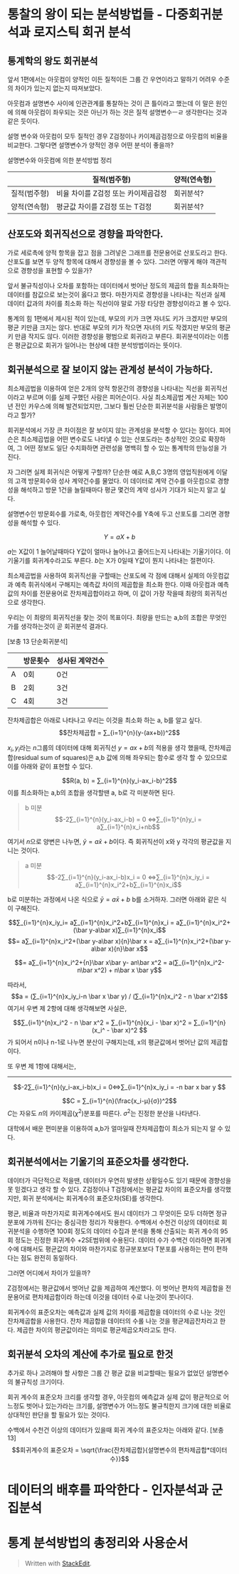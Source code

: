 # 통찰의 왕이 되는 분석방법들 - 다중회귀분석과 로지스틱 회귀 분석

## 통계학의 왕도 회귀분석

앞서 1편에서는 아웃컴이 양적인 이든 질적이든 그룹 간 우연이라고 말하기 어려우 수준의 차이가 있는지 없는지 따져보았다. 

아웃컴과 설명변수 사이에 인관관계를 통찰하는 것이 큰 틀이라고 했는데 이 말은 원인에 의해 아웃컴이 좌우되는 것은 아닌가 하는 것은 질적 설명변수ㅡㄹ 생각한다는 것과 같은 듯이다. 

설명 변수와 아웃컴이 모두 질적인 경우 Z검정이나 카이제곱검정으로 아웃컴의 비율을 비교한다.  그렇다면 설명변수가 양적인 경우 어떤 분석이 좋을까? 

설명변수와 아웃컴에 의한 분석방법 정리

||  질적(범주형)|양적(연속형)| 
|--|--|--|
|질적(범주형)| 비율 차이를 Z검정 또는 카이제곱검정  | 회귀분석?|
|양적(연속형)| 평균값 차이를 Z검정 또는 T검정 | 회귀분석? |

## 산포도와 회귀직선으로 경향을 파악한다. 

가로 세로촉에 양적 항목을 잡고 점을 그려넣은 그래프를 전문용어로 산포도라고 한다. 산포도를 보면 두 양적 항목에 대해서 경향성을 볼 수 있다. 그러면 어떻게 해야 객관적으로 경향성을 표현할 수 있을가? 

앞서 불규칙성이나 오차를 포함하는 데이터에서 벗어난 정도의 제곱의 합을 최소화하는 데이터를 참값으로 보는것이 옳다고 했다. 마찬가지로 경향성을 나타내는 직선과 실제 데이터 값과의 차이를 최소화 하는 직선이야 말로 가장 타당한 경향성이라고 볼 수 있다. 

통계의 힘 1편에서 제시된 적이 있는데, 부모의 키가 크면 자녀도 키가 크겠지만 부모의 평균 키만큼 크지는 않다. 반대로 부모의 키가 작으면 자녀의 키도 작겠지만 부모의 평균키 만큼 작지도 않다.  이러한 경향성을 평범으로 회귀라고 부른다. 
회귀분석이라는 이름은 평균값으로 회귀가 일어나는 현상에 대한 분석방법이라는 뜻이다. 

## 회귀분석으로 잘 보이지 않는 관계성 분석이 가능하다. 

최소제곱법을 이용하여 얻은 2개의 양적 항몬간의 경향성을 나타내는 직선을 회귀직선이라고 부르며 이를 실제 구했던 사람은 피어슨이다. 
사실 최소제곱법 계산 자체는 100년 전인 카우스에 의해 발견되었지만, 그보다 훨씬 단순한 회귀분석을 사람들은 발명이라고 할가?

회귀분석에서 가장 큰 차이점은 잘 보이지 않는 관계성을 분석할 수 있다는 점이다. 피어슨은 최소제곱법을 어떤 변수로도 나타낼 수 있는 산포도라는 추상적인 것으로 확장하여, 그 어떤 정보도 일단 수치화하면 관련성을 명백히 할 수 있는 통계학의 만능성을 가진다.

자 그러면 실제 회귀식은 어떻게 구할까?
단순한 예로 A,B,C 3명의 영업직원에게 이달의 고객 방문회수와 성사 계약건수를 물었다. 이 데이터로 계약 건수를 아웃컴으로 경향성을 해석하고 방문 1건을 늘릴때마다 평균 몇건의 계약 성사가 기대가 되는지 알고 싶다. 

설명변수인 방문회수를 가로축, 아웃컴인 계약건수를 Y축에 두고 산포도를 그리면 경향성을 해석할 수 있다. 

$$Y = aX+ b$$

$a$는 X값이 1 늘어날때마다 Y값이 얼마나 늘어나고 줄어드는지 나타내는 기울기이다. 이 기울기를 회귀계수라고도 부른다. $b$는 X가 0일때 Y값이 뭔지 나타내는 절편이다. 

최소제곱법을 사용하여 회귀직선을 구할때는 산포도에 각 점에 대해서 실제의 아웃컴값과 예측 휘귀식에서 구해지는 예측값 차이의 제곱합을 최소화 한다. 
이때 아웃컴과 예측값의 차이를 전문용어로 잔차제곱합이라고 하며, 이 값이 가장 작을때 최량의 회귀직선으로 생각한다. 

우리는 이 최량의 회귀직선을 찾는 것이 목표이다. 최량을 만드는 a,b의 조합은 무엇인가를 생각하는것이 곧 회귀분석 결과다. 

[보충 13 단순회귀분석]

||  방문횟수| 성사된 계약건수| 
|--|--|--|
|A|0회| 0건|
|B|2회| 3건|
|C|4회| 3건|

잔차제곱합은 아래로 나타나고 우리는 이것을 최소화 하는 a, b를 알고 싶다. 
$$잔차제곱합 = ∑_{i=1}^{n}(y-(ax+b))^2$$

$x_i, y_i$라는 $n$그룹의 데이터에 대해 회귀직선 $y=ax+b$의 적용을 생각 했을때, 잔차제곱합(residual sum of squares)은 a,b 값에 의해 좌우되는 함수로 생각 할 수 있으므로 이를 아래와 같이 표현할 수 있다. 

$$R(a, b) = ∑_{i=1}^{n}(y_i-ax_i-b)^2$$
이를 최소화하는 a,b의 조합을 생각할땐 a, b로 각 미분하면 된다. 

>b 미분
$$-2∑_{i=1}^{n}(y_i-ax_i-b) = 0 <=>∑_{i=1}^{n}y_i =  a∑_{i=1}^{n}x_i+nb$$

여기서 $n$으로 양변은 나누면, $\bar y = a\bar x + b$이다. 즉 회귀직선이 x와 y 각각의 평균값을 지니는 것이다.


>a 미분  
>$$-2∑_{i=1}^{n}(y_i-ax_i-b)x_i = 0 <=>∑_{i=1}^{n}x_iy_i =  a∑_{i=1}^{n}x_i^2+b∑_{i=1}^{n}x_i$$


b로 미분하는 과정에서 나온 식으로 $\bar y = a\bar x + b$ b를 소거하자. 그러면 아래와 같은 식이 구해진다. 

$$∑_{i=1}^{n}x_iy_i= a∑_{i=1}^{n}x_i^2+b∑_{i=1}^{n}x_i = a∑_{i=1}^{n}x_i^2+(\bar y-a\bar 
x)∑_{i=1}^{n}x_i$$
$$= a∑_{i=1}^{n}x_i^2+(\bar y-a\bar x){n}\bar x = a∑_{i=1}^{n}x_i^2+(\bar y-a\bar x){n}\bar x$$

$$= a∑_{i=1}^{n}x_i^2+{n}\bar x\bar y- an\bar x^2 = a(∑_{i=1}^{n}x_i^2-n\bar x^2) + n\bar x \bar y$$

따라서, $$a = (∑_{i=1}^{n}x_iy_i-n \bar x \bar y) / (∑_{i=1}^{n}x_i^2 - n \bar x^2)$$
여기서 우변 제 2항에 대해 생각해보면 사실은, 

$$∑_{i=1}^{n}x_i^2 - n \bar x^2 = ∑_{i=1}^{n}(x_i - \bar x)^2 =  ∑_{i=1}^{n}(x_i^ - \bar x)^2 $$ 
가 되어서 n이나 n-1로 나누면 분산이 구해지는데, x의 평균값에서 벗어난 값의 제곱합이다. 

또 우변 제 1항에 대해서는, 





 --- 
 $$-2∑_{i=1}^{n}(y_i-ax_i-b)x_i = 0<=>∑_{i=1}^{n}x_iy_i = -n bar x bar y $$

$$C = ∑_{i=1}^{n}(\frac{x_i-μ}{σ})^2$$$C$는 자유도 $n$의 카이제곱($χ^2$)분포를 따른다. $σ^2$는 진정한 분산을 나타낸다.

대학에서 배운 편미분을 이용하여 a,b가 얼마일때 잔차제곱합이 최소가 되는지 알 수 있다. 

## 회귀분석에서는 기울기의 표준오차를 생각한다. 

데이터가 극단적으로 적을땐, 데이터가 우연히 발생한 상황일수도 있기 때문에 경향성을 못 믿겠다고 생각 할 수 있다. 
Z검정이나 T검정에서는 평균값 차이의 표준오차를 생각했지만, 회귀 분석에서는 회귀계수의 표준오차(SE)를 생각한다. 

평균, 비율과 마찬가지로 회귀계수에서도 원시 데이터가 그 무엇이든 모두 더하면 정규분포에 가까워 진다는 중심극한 정리가 작용한다. 수백에서 수천건 이상의 데이터로 회귀분석을 수행하면 100회 정도의 데이터 수집과 분석을 통해 산출되는 회귀 계수의 95회 정도는 진정한 회귀계수 +2SE범위에 수용된다. 데이터 수가 수백건 이라하면 회귀계수에 대해서도 평균값의 차이와 마찬가지로 정규분포보다 T분포를 사용하는 편이 편하다는 점도 완전히 동일하다. 

그러면 어디에서 차이가 있을까?

Z검정에서는 평균값에서 벗어난 값을 제곱하여 계산했다. 이 벗어난 편차의 제곱합을 전문용어로 편차제곱함이라 하는데 이것을 데이터 수로 나눈것이 붓나이다. 

회귀계수의 표준오차는 예측값과 실제 값의 차이를 제곱합을 데이터의 수로 나눈 것인 잔차제곱합을 사용한다. 잔차 제곱합을 데이터의 수롤 나눈 것을 평균제곱잔차라고 한다. 제곱한 차이의 평균값이라는 의미로 평균제곱오차라고도 한다. 

## 회귀분석 오차의 계산에 추가로 필요로 한것

추가로 하나 고려해야 할 사항은 그룹 간 평균 값을 비교할때는 필요가 없었던 설명변수의 불규칙성 크기이다. 

회귀 계수의 표준오차 크리를 생각할 경우, 아웃컴의 예측값과 실제 값이 평균적으로 어느정도 벗어나 있는가라는 크기를, 설명변수가 어느정도 불규칙한지 크기에 대한 비율로 상대적인 판단을 할 필요가 있는 것이다. 

수백에서 수천건 이상의 데이터가 있을때 회귀 계수의 표준오차는 아래와 같다. [보충 13]
$$회귀계수의 표준오차 = \sqrt{\frac{잔차제곱합}{설명변수의 편차제곱합*데이터 수}}$$


# 데이터의 배후를 파악한다 - 인자분석과 군집분석
# 통계 분석방법의 총정리와 사용순서



> Written with [StackEdit](https://stackedit.io/).
<!--stackedit_data:
eyJoaXN0b3J5IjpbMTA2OTU1MTMyOCw1MjU4MjIzMDUsLTMwNz
cwNzc5MSwxOTUxMDgxNDUzLDY2MzMwNzIyOCwtMTk4NzQ2MTY1
LDE2OTk2NTgwNjEsLTc1NTAwODIwMSw2MzIyNzQzOTQsNDY3MT
EwOTkyLDE4NDg1MTUxNDYsMTMwNzY1MTkyNSwtMzQ0NTE5Nzcy
LC02MDczMjQ2ODgsLTY1OTI1MzQ3NCwxNzQ1NzkxMzM2LC01MT
EyNzUxNTcsLTE3ODE5MzY5OTksMTQ5MDAwMzk1OV19
-->